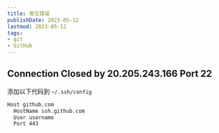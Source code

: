 ```yaml
---
title: 常见错误
publishDate: 2023-05-12
lastmod: 2023-05-12
tags:
- git
- GitHub
---
```


## Connection Closed by 20.205.243.166 Port 22

添加以下代码到 `~/.ssh/config`

```bash
Host github.com
  HostName ssh.github.com
  User username
  Port 443
```
